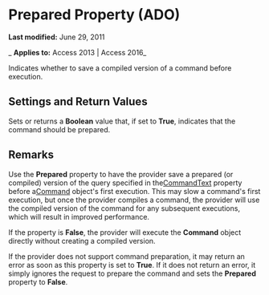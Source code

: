 
# Prepared Property (ADO)

 **Last modified:** June 29, 2011

 _ **Applies to:** Access 2013 | Access 2016_



Indicates whether to save a compiled version of a command before execution.

## Settings and Return Values

Sets or returns a  **Boolean** value that, if set to **True**, indicates that the command should be prepared.


## Remarks

Use the  **Prepared** property to have the provider save a prepared (or compiled) version of the query specified in the[CommandText](0debec1c-068f-0aea-fce8-e61aa39c5907.md) property before a[Command](64f4ef03-f858-c004-b891-0c96d13a5e6e.md) object's first execution. This may slow a command's first execution, but once the provider compiles a command, the provider will use the compiled version of the command for any subsequent executions, which will result in improved performance.

If the property is  **False**, the provider will execute the **Command** object directly without creating a compiled version.

If the provider does not support command preparation, it may return an error as soon as this property is set to  **True**. If it does not return an error, it simply ignores the request to prepare the command and sets the **Prepared** property to **False**.

